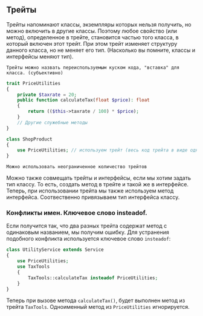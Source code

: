 ## Трейты

Трейты напоминают классы, экземпляры которых нельзя
получить, но можно включить в другие классы. Поэтому любое свойство
(или метод), определенное в трейте, становится частью того класса, в который включен этот трейт. При этом трейт изменяет структуру данного
класса, но не меняет его тип. (Насколько вы помните, классы и интерфейсы меняют тип).

    Трейты можно назвать переиспользуемым куском кода, "вставка" для класса. (субъективно)

```php
trait PriceUtilities
{
    private $taxrate = 20;
    public function calculateTax(float $price): float
    {
        return (($this->taxrate / 100) * $price);
    }
    // Другие служебные методы
}

class ShopProduct
{
    use PriceUtilities; // используем трейт (весь код трейта в виде одной строки)
}
```

    Можно использовать неограниченное количество трейтов

Можно также совмещать трейты и интерфейсы, если мы хотим задать тип классу. То есть, создать
метод в трейте и такой же в интерфейсе. Теперь, при использовании трейта мы также используем
метод интерфейса. Соотвественно привязываем тип интерфейса классу.

### Конфликты имен. Ключевое слово insteadof.
Если получится так, что два разных трейта содержат метод с одинаковым названием, мы
получим ошибку. Для устранения подобного конфликта используется ключевое слово `insteadof`:

```php
class UtilityService extends Service
{
    use PriceUtilities;
    use TaxTools
    {
        TaxTools::calculateTax insteadof PriceUtilities;
    }
}
```

Теперь при вызове метода `calculateTax()`, будет выполнен метод из трейта `TaxTools`. Одноименный
метод из `PriceUtilities` игнорируется.
